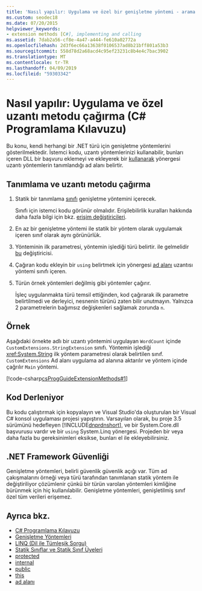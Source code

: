 ```yaml
---
title: 'Nasıl yapılır: Uygulama ve özel bir genişletme yöntemi - arama C# Programlama Kılavuzu'
ms.custom: seodec18
ms.date: 07/20/2015
helpviewer_keywords:
- extension methods [C#], implementing and calling
ms.assetid: 7dab2a56-cf8e-4a47-a444-fe610a02772a
ms.openlocfilehash: 2d3f6ec66a13638f0106537ad8b21bff801a53b3
ms.sourcegitcommit: 558d78d2a68acd4c95ef23231c8b4e4c7bac3902
ms.translationtype: MT
ms.contentlocale: tr-TR
ms.lasthandoff: 04/09/2019
ms.locfileid: "59303342"
---
```

# <a name="how-to-implement-and-call-a-custom-extension-method-c-programming-guide"></a>Nasıl yapılır: Uygulama ve özel uzantı metodu çağırma (C# Programlama Kılavuzu)
Bu konu, kendi herhangi bir .NET türü için genişletme yöntemlerini gösterilmektedir. İstemci kodu, uzantı yöntemlerinizi kullanabilir, bunları içeren DLL bir başvuru eklemeyi ve ekleyerek bir [kullanarak](../../../csharp/language-reference/keywords/using-directive.md) yönergesi uzantı yöntemlerin tanımlandığı ad alanı belirtir.  
  
## <a name="to-define-and-call-the-extension-method"></a>Tanımlama ve uzantı metodu çağırma  
  
1. Statik bir tanımlama [sınıfı](../../../csharp/programming-guide/classes-and-structs/static-classes-and-static-class-members.md) genişletme yöntemini içerecek.  
  
     Sınıfı için istemci kodu görünür olmalıdır. Erişilebilirlik kuralları hakkında daha fazla bilgi için bkz. [erişim değiştiricileri](../../../csharp/programming-guide/classes-and-structs/access-modifiers.md).  
  
2. En az bir genişletme yöntemi ile statik bir yöntem olarak uygulamak içeren sınıf olarak aynı görünürlük.  
  
3. Yönteminin ilk parametresi, yöntemin işlediği türü belirtir. ile gelmelidir [bu](../../../csharp/language-reference/keywords/this.md) değiştiricisi.  
  
4. Çağıran kodu ekleyin bir `using` belirtmek için yönergesi [ad alanı](../../../csharp/language-reference/keywords/namespace.md) uzantısı yöntemi sınıfı içeren.  
  
5. Türün örnek yöntemleri değilmiş gibi yöntemler çağırır.  
  
     İşleç uygulanmakta türü temsil ettiğinden, kod çağırarak ilk parametre belirtilmedi ve derleyici, nesnenin türünü zaten bilir unutmayın. Yalnızca 2 parametrelerin bağımsız değişkenleri sağlamak zorunda `n`.  
  
## <a name="example"></a>Örnek  
 Aşağıdaki örnekte adlı bir uzantı yöntemini uygulayan `WordCount` içinde `CustomExtensions.StringExtension` sınıfı. Yöntemin işlediği <xref:System.String> ilk yöntem parametresi olarak belirtilen sınıf. `CustomExtensions` Ad alanı uygulama ad alanına aktarılır ve yöntem içinde çağrılır `Main` yöntemi.  
  
 [!code-csharp[csProgGuideExtensionMethods#1](~/samples/snippets/csharp/VS_Snippets_VBCSharp/csProgGuideExtensionMethods/cs/extensionmethods.cs#1)]  
  
## <a name="compiling-the-code"></a>Kod Derleniyor  
 Bu kodu çalıştırmak için kopyalayın ve Visual Studio'da oluşturulan bir Visual C# konsol uygulaması projesi yapıştırın. Varsayılan olarak, bu proje 3.5 sürümünü hedefleyen [!INCLUDE[dnprdnshort](~/includes/dnprdnshort-md.md)], ve bir System.Core.dll başvurusu vardır ve bir `using` System.Linq yönergesi. Projeden bir veya daha fazla bu gereksinimleri eksikse, bunları el ile ekleyebilirsiniz.  
  
## <a name="net-framework-security"></a>.NET Framework Güvenliği  
 Genişletme yöntemleri, belirli güvenlik güvenlik açığı var. Tüm ad çakışmalarını örneği veya türü tarafından tanımlanan statik yöntem ile değiştiriliyor çözümlenir çünkü bir türün varolan yöntemleri kimliğine bürünmek için hiç kullanılabilir. Genişletme yöntemleri, genişletilmiş sınıf özel tüm verileri erişemez.  
  
## <a name="see-also"></a>Ayrıca bkz.

- [C# Programlama Kılavuzu](../../../csharp/programming-guide/index.md)
- [Genişletme Yöntemleri](../../../csharp/programming-guide/classes-and-structs/extension-methods.md)
- [LINQ (Dil ile Tümleşik Sorgu)](../../../csharp/linq/linq-in-csharp.md)
- [Statik Sınıflar ve Statik Sınıf Üyeleri](../../../csharp/programming-guide/classes-and-structs/static-classes-and-static-class-members.md)
- [protected](../../../csharp/language-reference/keywords/protected.md)
- [internal](../../../csharp/language-reference/keywords/internal.md)
- [public](../../../csharp/language-reference/keywords/public.md)
- [this](../../../csharp/language-reference/keywords/this.md)
- [ad alanı](../../../csharp/language-reference/keywords/namespace.md)
